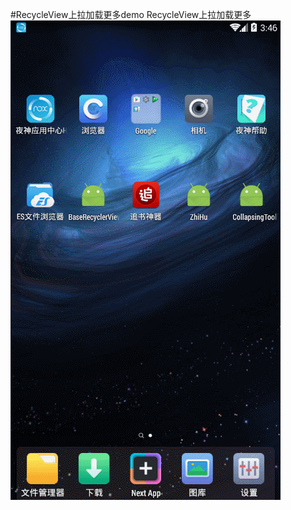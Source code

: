 #RecycleView上拉加载更多demo
RecycleView上拉加载更多 
![image](https://github.com/MrPsw/RecyViewAdapter/blob/master/GIF232321.gif)

